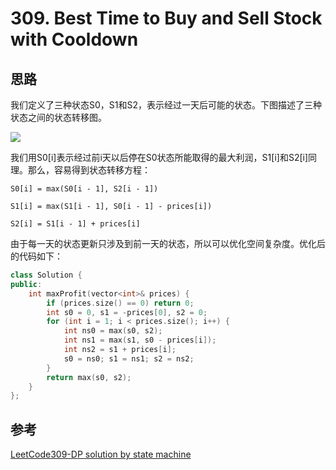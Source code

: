 # 309. Best Time to Buy and Sell Stock with Cooldown
## 思路

我们定义了三种状态S0，S1和S2，表示经过一天后可能的状态。下图描述了三种状态之间的状态转移图。

<img src = "http://i.imgur.com/wvR4TN8.png?1">

我们用S0[i]表示经过前i天以后停在S0状态所能取得的最大利润，S1[i]和S2[i]同理。那么，容易得到状态转移方程：

`S0[i] = max(S0[i - 1], S2[i - 1])`

`S1[i] = max(S1[i - 1], S0[i - 1] - prices[i])`

`S2[i] = S1[i - 1] + prices[i]`

由于每一天的状态更新只涉及到前一天的状态，所以可以优化空间复杂度。优化后的代码如下：

```C++
class Solution {
public:
    int maxProfit(vector<int>& prices) {
        if (prices.size() == 0) return 0;
        int s0 = 0, s1 = -prices[0], s2 = 0;
        for (int i = 1; i < prices.size(); i++) {
            int ns0 = max(s0, s2);
            int ns1 = max(s1, s0 - prices[i]);
            int ns2 = s1 + prices[i];
            s0 = ns0; s1 = ns1; s2 = ns2;
        }
        return max(s0, s2);
    }
};
```

## 参考
[LeetCode309-DP solution by state machine](https://discuss.leetcode.com/topic/30680/share-my-dp-solution-by-state-machine-thinking)
